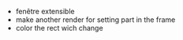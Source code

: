 - fenêtre extensible
- make another render for setting part in the frame
- color the rect wich change